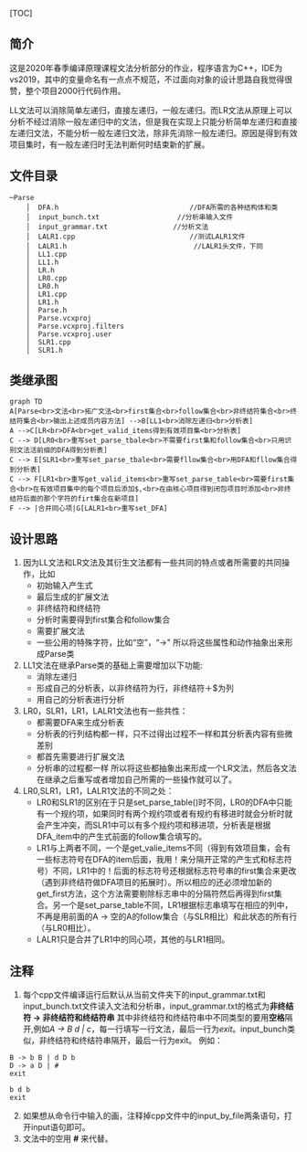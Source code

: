 [TOC]
## 简介
这是2020年春季编译原理课程文法分析部分的作业，程序语言为C++，IDE为vs2019，其中的变量命名有一点点不规范，不过面向对象的设计思路自我觉得很赞，整个项目2000行代码作用。

LL文法可以消除简单左递归，直接左递归，一般左递归。而LR文法从原理上可以分析不经过消除一般左递归中的文法，但是我在实现上只能分析简单左递归和直接左递归文法，不能分析一般左递归文法，除非先消除一般左递归。原因是得到有效项目集时，有一般左递归时无法判断何时结束新的扩展。

## 文件目录
```
─Parse
    │  DFA.h                                //DFA所需的各种结构体和类
    │  input_bunch.txt                   //分析串输入文件
    │  input_grammar.txt                //分析文法
    │  LALR1.cpp                            //测试LALR1文件
    │  LALR1.h                               //LALR1头文件，下同
    │  LL1.cpp
    │  LL1.h
    │  LR.h
    │  LR0.cpp
    │  LR0.h
    │  LR1.cpp
    │  LR1.h
    │  Parse.h
    │  Parse.vcxproj
    │  Parse.vcxproj.filters
    │  Parse.vcxproj.user
    │  SLR1.cpp
    │  SLR1.h
```
## 类继承图
```mermaid
graph TD
A[Parse<br>文法<br>拓广文法<br>first集合<br>follow集合<br>非终结符集合<br>终结符集合<br>输出上述成员内容方法] -->B[LL1<br>消除左递归<br>分析表]
A -->C[LR<br>DFA<br>get_valid_items得到有效项目集<br>分析表]
C --> D[LR0<br>重写set_parse_tbale<br>不需要first集和follow集合<br>只用识别文法活前缀的DFA得到分析表]
C --> E[SLR1<br>重写set_parse_tbale<br>需要fllow集合<br>用DFA和fllow集合得到分析表]
C --> F[LR1<br>重写get_valid_items<br>重写set_parse_table<br>需要first集合<br>在有效项目集中的每个项目后添加$,<br>在由核心项目得到闭包项目时添加<br>非终结符后面的那个字符的firt集合在新项目]
F --> |合并同心项|G[LALR1<br>重写set_DFA]
```

## 设计思路

1.  因为LL文法和LR文法及其衍生文法都有一些共同的特点或者所需要的共同操作，比如
    * 初始输入产生式
    * 最后生成的扩展文法
    * 非终结符和终结符
    * 分析时需要得到first集合和follow集合
    * 需要扩展文法
    * 一些公用的特殊字符，比如“空”，“->"
    所以将这些属性和动作抽象出来形成Parse类
2. LL1文法在继承Parse类的基础上需要增加以下功能:
    * 消除左递归
    * 形成自己的分析表，以非终结符为行，非终结符＋$为列
    * 用自己的分析表进行分析
3. LR0，SLR1，LR1，LALR1文法也有一些共性：
    * 都需要DFA来生成分析表
    * 分析表的行列结构都一样，只不过得出过程不一样和其分析表内容有些微差别
    * 都首先需要进行扩展文法
    * 分析串的过程都一样
   所以将这些都抽象出来形成一个LR文法，然后各文法在继承之后重写或者增加自己所需的一些操作就可以了。
4. LR0,SLR1，LR1，LALR1文法的不同之处：
    * LR0和SLR1的区别在于只是set_parse_table()时不同，LR0的DFA中只能有一个规约项，如果同时有两个规约项或者有规约有移进时就会分析时就会产生冲突，而SLR1中可以有多个规约项和移进项，分析表是根据DFA_item中的产生式前面的follow集合填写的。
    * LR1与上两者不同，一个是get_valie_items不同（得到有效项目集，会有一些标志符号在DFA的item后面，我用！来分隔开正常的产生式和标志符号）不同，LR1中的！后面的标志符号还根据标志符号串的first集合来更改（遇到非终结符做DFA项目的拓展时）。所以相应的还必须增加新的get_first方法，这个方法需要剔除标志串中的分隔符然后再得到first集合。另一个是set_parse_table不同，LR1根据标志串填写在相应的列中，不再是用前面的A -> 空的A的follow集合（与SLR相比）和此状态的所有行（与LR0相比）。
    * LALR1只是合并了LR1中的同心项，其他的与LR1相同。

## 注释
1. 每个cpp文件编译运行后默认从当前文件夹下的input_grammar.txt和input_bunch.txt文件读入文法和分析串，input_grammar.txt的格式为**非终结符 -> 非终结符和终结符串** 其中非终结符和终结符串中不同类型的要用**空格**隔开,例如*A -> B d | c*，每一行填写一行文法，最后一行为*exit*。input_bunch类似，非终结符和终结符串隔开，最后一行为exit。
例如：
```
B -> b B | d D b
D -> a D | #
exit
```
```
b d b
exit
```
2. 如果想从命令行中输入的画，注释掉cpp文件中的input_by_file两条语句，打开input语句即可。
3. 文法中的空用 **#** 来代替。
